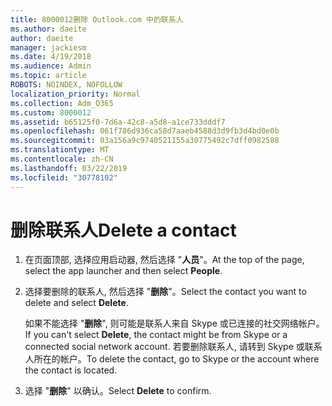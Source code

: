 ```yaml
---
title: 8000012删除 Outlook.com 中的联系人
ms.author: daeite
author: daeite
manager: jackiesm
ms.date: 4/19/2018
ms.audience: Admin
ms.topic: article
ROBOTS: NOINDEX, NOFOLLOW
localization_priority: Normal
ms.collection: Adm_O365
ms.custom: 8000012
ms.assetid: b65125f0-7d6a-42c8-a5d8-a1ce733dddf7
ms.openlocfilehash: 061f786d936ca58d7aaeb4588d3d9fb3d4bd0e0b
ms.sourcegitcommit: 03a156a9c9740521155a30775492c7dff0982588
ms.translationtype: MT
ms.contentlocale: zh-CN
ms.lasthandoff: 03/22/2019
ms.locfileid: "30778102"
---
```

# <a name="delete-a-contact"></a><span data-ttu-id="46e66-102">删除联系人</span><span class="sxs-lookup"><span data-stu-id="46e66-102">Delete a contact</span></span>

1. <span data-ttu-id="46e66-103">在页面顶部, 选择应用启动器, 然后选择 "**人员**"。</span><span class="sxs-lookup"><span data-stu-id="46e66-103">At the top of the page, select the app launcher  and then select **People**.</span></span> 
    
2. <span data-ttu-id="46e66-104">选择要删除的联系人, 然后选择 "**删除**"。</span><span class="sxs-lookup"><span data-stu-id="46e66-104">Select the contact you want to delete and select **Delete**.</span></span>
    
    <span data-ttu-id="46e66-105">如果不能选择 "**删除**", 则可能是联系人来自 Skype 或已连接的社交网络帐户。</span><span class="sxs-lookup"><span data-stu-id="46e66-105">If you can't select **Delete**, the contact might be from Skype or a connected social network account.</span></span> <span data-ttu-id="46e66-106">若要删除联系人, 请转到 Skype 或联系人所在的帐户。</span><span class="sxs-lookup"><span data-stu-id="46e66-106">To delete the contact, go to Skype or the account where the contact is located.</span></span>
    
3. <span data-ttu-id="46e66-107">选择 "**删除**" 以确认。</span><span class="sxs-lookup"><span data-stu-id="46e66-107">Select **Delete** to confirm.</span></span> 
    

